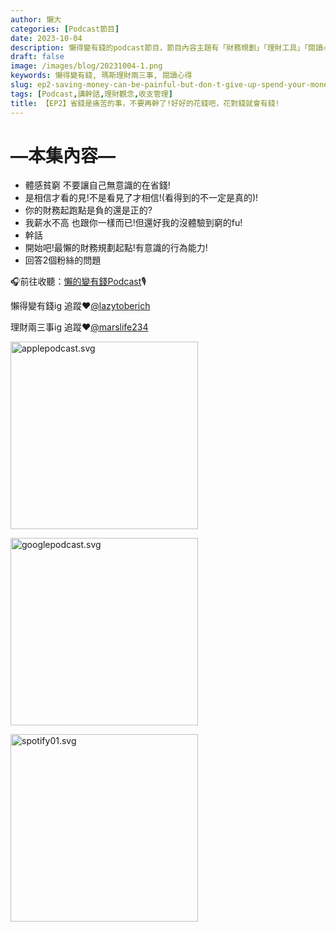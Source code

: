 ```yaml
---
author: 懶大
categories: [Podcast節目]
date: 2023-10-04
description: 懶得變有錢的podcast節目，節目內容主題有「財務規劃」「理財工具」「閱讀心得」「職涯與生活」，內容涵蓋了你與金錢會產生的所有關係。如果想要讓自己對「財務規劃」的本質有更進一步的認識，歡迎訂閱、追蹤、分享並歡迎進一步提出你的想法，讓更多人一起財務有規劃、快樂有方法。
draft: false
image: /images/blog/20231004-1.png
keywords: 懶得變有錢, 瑪斯理財兩三事, 閱讀心得
slug: ep2-saving-money-can-be-painful-but-don-t-give-up-spend-your-money-wisely-and-you-ll-have-more-money
tags: [Podcast,講幹話,理財觀念,收支管理]
title: 【EP2】省錢是痛苦的事，不要再幹了!好好的花錢吧，花對錢就會有錢!
---
```

# —本集內容—

- 體感貧窮 不要讓自己無意識的在省錢!
- 是相信才看的見!不是看見了才相信!(看得到的不一定是真的)!
- 你的財務起跑點是負的還是正的?
- 我薪水不高 也跟你一樣而已!但還好我的沒體驗到窮的fu!
- 幹話
- 開始吧!最懶的財務規劃起點!有意識的行為能力!
- 回答2個粉絲的問題

🎧前往收聽：[懶的變有錢Podcast](https://player.soundon.fm/p/lazytoberich)🎙️

懶得變有錢ig 追蹤❤️[@lazytoberich](https://www.instagram.com/lazytoberich/)

理財兩三事ig 追蹤❤️[@marslife234](https://www.instagram.com/marslife234/)

[<img alt="applepodcast.svg" src="applepodcast.svg" width="300"/>](https://podcasts.apple.com/us/podcast/%E6%87%B6%E5%BE%97%E8%AE%8A%E6%9C%89%E9%8C%A2/id1707756115)

[<img alt="googlepodcast.svg" src="googlepodcast.svg" width="300"/>](https://podcasts.google.com/feed/aHR0cHM6Ly9mZWVkcy5zb3VuZG9uLmZtL3BvZGNhc3RzLzNmNGQyY2VjLWMxNjAtNDQ2OC1hNmRmLWJkMWM5YWNmZGUxMy54bWw?sa=X&ved=2ahUKEwjukq6gtduBAxW4plYBHWsmC7MQ9sEGegQIARAE&hl=zh-TW&source=post_page-----b18906608c46--------------------------------)

[<img alt="spotify01.svg" src="spotify01.svg" width="300"/>](https://open.spotify.com/show/0VOxVD8igXWWJLFCtQxhdN?go=1&sp_cid=07117902ac4c900be98efc076f9a10a0&utm_source=embed_player_p&utm_medium=desktop&nd=1)


